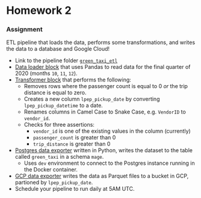 # Homework 2

### Assignment

ETL pipeline that loads the data, performs some transformations, and writes the data to a database and Google Cloud!

- Link to the pipeline folder [`green_taxi_etl`](https://github.com/ch1nmay7898/DE-HW/tree/main/HW2/green_taxi_etl)
- [Data loader block](https://github.com/ch1nmay7898/DE-HW/blob/main/HW2/green_taxi_etl/api_to_python.py) that uses Pandas to read data for the final quarter of 2020 (months `10`, `11`, `12`).
- [Transformer block](https://github.com/ch1nmay7898/DE-HW/blob/main/HW2/green_taxi_etl/quarterly_data_transformer.py) that performs the following:
  - Removes rows where the passenger count is equal to 0 _or_ the trip distance is equal to zero.
  - Creates a new column `lpep_pickup_date` by converting `lpep_pickup_datetime` to a date.
  - Renames columns in Camel Case to Snake Case, e.g. `VendorID` to `vendor_id`.
  - Checks for three assertions:
    - `vendor_id` is one of the existing values in the column (currently)
    - `passenger_count` is greater than 0
    - `trip_distance` is greater than 0
- [Postgres data exporter](https://github.com/ch1nmay7898/DE-HW/blob/main/HW2/green_taxi_etl/quarterly_dataframe_to_postgres.py) written in Python, writes the dataset to the table called `green_taxi` in a schema `mage`.
    - Uses `dev` environment to connect to the Postgres instance running in the Docker container.
- [GCP data exporter](https://github.com/ch1nmay7898/DE-HW/blob/main/HW2/green_taxi_etl/df_to_parquet_gcs.py) writes the data as Parquet files to a bucket in GCP, partioned by `lpep_pickup_date`.
- Schedule your pipeline to run daily at 5AM UTC.
